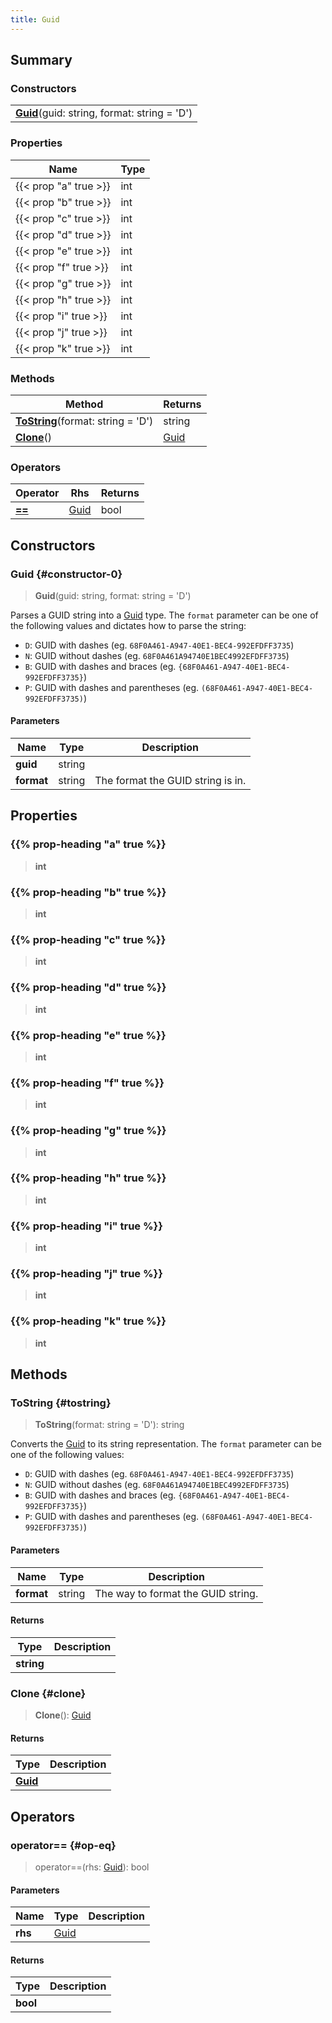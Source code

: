 ```yaml
---
title: Guid
---
```


## Summary

### Constructors

|  |
| --- |
| **[Guid](#constructor-0)**(guid: string, format: string = 'D') |

### Properties

| Name | Type |
| ---- | ---- |
| {{< prop "a" true >}} | int |
| {{< prop "b" true >}} | int |
| {{< prop "c" true >}} | int |
| {{< prop "d" true >}} | int |
| {{< prop "e" true >}} | int |
| {{< prop "f" true >}} | int |
| {{< prop "g" true >}} | int |
| {{< prop "h" true >}} | int |
| {{< prop "i" true >}} | int |
| {{< prop "j" true >}} | int |
| {{< prop "k" true >}} | int |

### Methods

| Method | Returns |
| ------ | ------- |
| **[ToString](#tostring)**(format: string = 'D') | string |
| **[Clone](#clone)**() | [Guid](/vext/ref/shared/type/guid) |

### Operators

| Operator | Rhs | Returns |
| -------- | --- | ------- |
| **[==](#op-eq)** | [Guid](/vext/ref/shared/type/guid) | bool |

## Constructors

### Guid {#constructor-0}

> **Guid**(guid: string, format: string = 'D')

Parses a GUID string into a [Guid](/vext/ref/shared/type/guid) type. The `format` parameter can be one of the following values and dictates how to parse the string:
  - `D`: GUID with dashes (eg. `68F0A461-A947-40E1-BEC4-992EFDFF3735`)
  - `N`: GUID without dashes (eg. `68F0A461A94740E1BEC4992EFDFF3735`)
  - `B`: GUID with dashes and braces (eg. `{68F0A461-A947-40E1-BEC4-992EFDFF3735}`)
  - `P`: GUID with dashes and parentheses (eg. `(68F0A461-A947-40E1-BEC4-992EFDFF3735)`)


#### Parameters

| Name | Type | Description |
| ---- | ---- | ----------- |
| **guid** | string |  |
| **format** | string | The format the GUID string is in. |

## Properties

### {{% prop-heading "a" true %}}

> **int**

### {{% prop-heading "b" true %}}

> **int**

### {{% prop-heading "c" true %}}

> **int**

### {{% prop-heading "d" true %}}

> **int**

### {{% prop-heading "e" true %}}

> **int**

### {{% prop-heading "f" true %}}

> **int**

### {{% prop-heading "g" true %}}

> **int**

### {{% prop-heading "h" true %}}

> **int**

### {{% prop-heading "i" true %}}

> **int**

### {{% prop-heading "j" true %}}

> **int**

### {{% prop-heading "k" true %}}

> **int**

## Methods

### ToString {#tostring}

> **ToString**(format: string = 'D'): string

Converts the [Guid](/vext/ref/shared/type/guid) to its string representation. The `format` parameter can be one of the following values:
- `D`: GUID with dashes (eg. `68F0A461-A947-40E1-BEC4-992EFDFF3735`)
- `N`: GUID without dashes (eg. `68F0A461A94740E1BEC4992EFDFF3735`)
- `B`: GUID with dashes and braces (eg. `{68F0A461-A947-40E1-BEC4-992EFDFF3735}`)
- `P`: GUID with dashes and parentheses (eg. `(68F0A461-A947-40E1-BEC4-992EFDFF3735)`)


#### Parameters

| Name | Type | Description |
| ---- | ---- | ----------- |
| **format** | string | The way to format the GUID string. |

#### Returns

| Type | Description |
| ---- | ----------- |
| **string** |  |

### Clone {#clone}

> **Clone**(): [Guid](/vext/ref/shared/type/guid)

#### Returns

| Type | Description |
| ---- | ----------- |
| **[Guid](/vext/ref/shared/type/guid)** |  |

## Operators

### operator== {#op-eq}

> operator==(rhs: [Guid](/vext/ref/shared/type/guid)): bool

#### Parameters

| Name | Type | Description |
| ---- | ---- | ----------- |
| **rhs** | [Guid](/vext/ref/shared/type/guid) |  |
#### Returns

| Type | Description |
| ---- | ----------- |
| **bool** |  |

